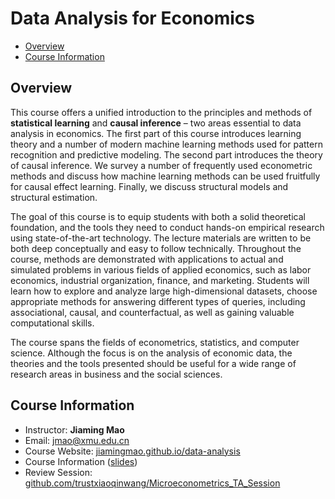 # Data Analysis for Economics

- [Overview](#overview)
- [Course Information](#course-information)

## Overview

This course offers a unified introduction to the principles and methods of **statistical learning** and **causal inference** – two areas essential to data analysis in economics. The first part of this course introduces learning theory and a number of modern machine learning methods used for pattern recognition and predictive modeling. The second part introduces the theory of causal inference. We survey a number of frequently used econometric methods and discuss how machine learning methods can be used fruitfully for causal effect learning. Finally, we discuss structural models and structural estimation.

The goal of this course is to equip students with both a solid theoretical foundation, and the tools they need to conduct hands-on empirical research using state-of-the-art technology. The lecture materials are written to be both deep conceptually and easy to follow technically. Throughout the course, methods are demonstrated with applications to actual and simulated problems in various fields of applied economics, such as labor economics, industrial organization, finance, and marketing. Students will learn how to explore and analyze large high-dimensional datasets, choose appropriate methods for answering different types of queries, including associational, causal, and counterfactual, as well as gaining valuable computational skills.

The course spans the fields of econometrics, statistics, and computer science. Although the focus is on the analysis of economic data, the theories and the tools presented should be useful for a wide range of research areas in business and the social sciences.

## Course Information
- Instructor: **Jiaming Mao**
- Email: jmao@xmu.edu.cn
- Course Website: [jiamingmao.github.io/data-analysis](http://jiamingmao.github.io/data-analysis)
- Course Information ([slides](https://raw.githack.com/jiamingmao/data-analysis/master/Course%20Info/Course_Info.html))
- Review Session: [github.com/trustxiaoqinwang/Microeconometrics_TA_Session](https://github.com/trustxiaoqinwang/Microeconometrics_TA_Session)
